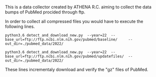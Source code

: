 

This is a data collector created by ATHENA R.C. aiming to collect the data bumps of PubMed procided through ftp.

In order to collect all compressed files you would have to execute the following lines.

`python3.6 detect_and_download_new.py  --year=22  --base_url=ftp://ftp.ncbi.nlm.nih.gov/pubmed/baseline/     --out_dir=./pubmed_data/2022/`

`python3.6 detect_and_download_new.py  --year=22  --base_url=ftp://ftp.ncbi.nlm.nih.gov/pubmed/updatefiles/  --out_dir=./pubmed_data/2022/`

These lines incrementaly download and verify the "gz" files of PubMed.

